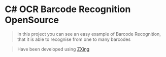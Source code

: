 # C# OCR Barcode Recognition OpenSource

>In this project you can see an easy example of Barcode Recognition, that it is able to recognise from one to many barcodes

> Have been developed using [ZXing](https://github.com/micjahn/ZXing.Net)
